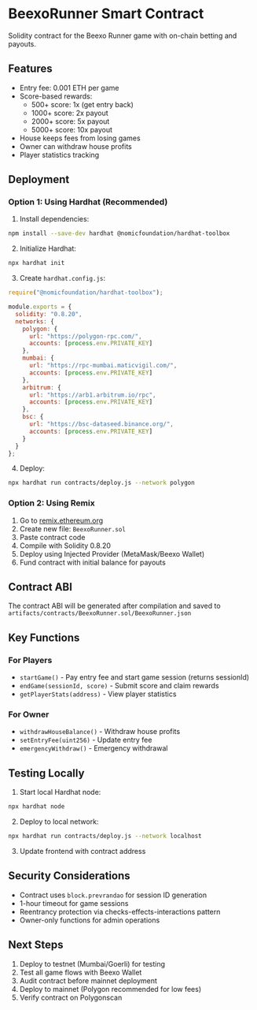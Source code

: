 # BeexoRunner Smart Contract

Solidity contract for the Beexo Runner game with on-chain betting and payouts.

## Features

- Entry fee: 0.001 ETH per game
- Score-based rewards:
  - 500+ score: 1x (get entry back)
  - 1000+ score: 2x payout
  - 2000+ score: 5x payout
  - 5000+ score: 10x payout
- House keeps fees from losing games
- Owner can withdraw house profits
- Player statistics tracking

## Deployment

### Option 1: Using Hardhat (Recommended)

1. Install dependencies:
```bash
npm install --save-dev hardhat @nomicfoundation/hardhat-toolbox
```

2. Initialize Hardhat:
```bash
npx hardhat init
```

3. Create `hardhat.config.js`:
```javascript
require("@nomicfoundation/hardhat-toolbox");

module.exports = {
  solidity: "0.8.20",
  networks: {
    polygon: {
      url: "https://polygon-rpc.com/",
      accounts: [process.env.PRIVATE_KEY]
    },
    mumbai: {
      url: "https://rpc-mumbai.maticvigil.com/",
      accounts: [process.env.PRIVATE_KEY]
    },
    arbitrum: {
      url: "https://arb1.arbitrum.io/rpc",
      accounts: [process.env.PRIVATE_KEY]
    },
    bsc: {
      url: "https://bsc-dataseed.binance.org/",
      accounts: [process.env.PRIVATE_KEY]
    }
  }
};
```

4. Deploy:
```bash
npx hardhat run contracts/deploy.js --network polygon
```

### Option 2: Using Remix

1. Go to [remix.ethereum.org](https://remix.ethereum.org)
2. Create new file: `BeexoRunner.sol`
3. Paste contract code
4. Compile with Solidity 0.8.20
5. Deploy using Injected Provider (MetaMask/Beexo Wallet)
6. Fund contract with initial balance for payouts

## Contract ABI

The contract ABI will be generated after compilation and saved to `artifacts/contracts/BeexoRunner.sol/BeexoRunner.json`

## Key Functions

### For Players

- `startGame()` - Pay entry fee and start game session (returns sessionId)
- `endGame(sessionId, score)` - Submit score and claim rewards
- `getPlayerStats(address)` - View player statistics

### For Owner

- `withdrawHouseBalance()` - Withdraw house profits
- `setEntryFee(uint256)` - Update entry fee
- `emergencyWithdraw()` - Emergency withdrawal

## Testing Locally

1. Start local Hardhat node:
```bash
npx hardhat node
```

2. Deploy to local network:
```bash
npx hardhat run contracts/deploy.js --network localhost
```

3. Update frontend with contract address

## Security Considerations

- Contract uses `block.prevrandao` for session ID generation
- 1-hour timeout for game sessions
- Reentrancy protection via checks-effects-interactions pattern
- Owner-only functions for admin operations

## Next Steps

1. Deploy to testnet (Mumbai/Goerli) for testing
2. Test all game flows with Beexo Wallet
3. Audit contract before mainnet deployment
4. Deploy to mainnet (Polygon recommended for low fees)
5. Verify contract on Polygonscan
